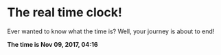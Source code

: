 # The real time clock!

Ever wanted to know what the time is? Well, your journey is about to end!

**The time is Nov 09, 2017, 04:16**